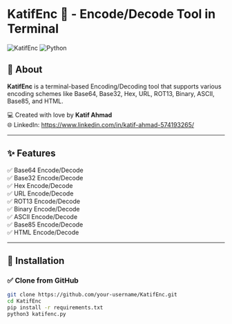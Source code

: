 # KatifEnc 🔐 - Encode/Decode Tool in Terminal

![KatifEnc](https://img.shields.io/badge/Author-Katif%20Ahmad-blueviolet?style=flat-square)
![Python](https://img.shields.io/badge/Python-3.x-green?style=flat-square)

## 📜 About
**KatifEnc** is a terminal-based Encoding/Decoding tool that supports various encoding schemes like Base64, Base32, Hex, URL, ROT13, Binary, ASCII, Base85, and HTML.

💻 Created with love by **Katif Ahmad**  
🌐 LinkedIn: https://www.linkedin.com/in/katif-ahmad-574193265/

---

## ✨ Features
✅ Base64 Encode/Decode  
✅ Base32 Encode/Decode  
✅ Hex Encode/Decode  
✅ URL Encode/Decode  
✅ ROT13 Encode/Decode  
✅ Binary Encode/Decode  
✅ ASCII Encode/Decode  
✅ Base85 Encode/Decode  
✅ HTML Encode/Decode  

---

## 🚀 Installation

### ✅ Clone from GitHub
```bash
git clone https://github.com/your-username/KatifEnc.git
cd KatifEnc
pip install -r requirements.txt
python3 katifenc.py
